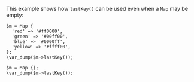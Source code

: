 This example shows how `lastKey()` can be used even when a `Map` may be empty:

```basic-usage.hack
$m = Map {
  'red' => '#ff0000',
  'green' => '#00ff00',
  'blue' => '#0000ff',
  'yellow' => '#ffff00',
};
\var_dump($m->lastKey());

$m = Map {};
\var_dump($m->lastKey());
```
